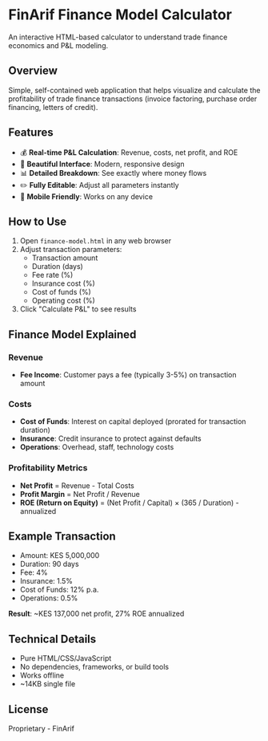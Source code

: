 # FinArif Finance Model Calculator

An interactive HTML-based calculator to understand trade finance economics and P&L modeling.

## Overview
Simple, self-contained web application that helps visualize and calculate the profitability of trade finance transactions (invoice factoring, purchase order financing, letters of credit).

## Features
- 💰 **Real-time P&L Calculation**: Revenue, costs, net profit, and ROE
- 🎨 **Beautiful Interface**: Modern, responsive design
- 📊 **Detailed Breakdown**: See exactly where money flows
- ✏️ **Fully Editable**: Adjust all parameters instantly
- 📱 **Mobile Friendly**: Works on any device

## How to Use
1. Open `finance-model.html` in any web browser
2. Adjust transaction parameters:
   - Transaction amount
   - Duration (days)
   - Fee rate (%)
   - Insurance cost (%)
   - Cost of funds (%)
   - Operating cost (%)
3. Click "Calculate P&L" to see results

## Finance Model Explained

### Revenue
- **Fee Income**: Customer pays a fee (typically 3-5%) on transaction amount

### Costs
- **Cost of Funds**: Interest on capital deployed (prorated for transaction duration)
- **Insurance**: Credit insurance to protect against defaults
- **Operations**: Overhead, staff, technology costs

### Profitability Metrics
- **Net Profit** = Revenue - Total Costs
- **Profit Margin** = Net Profit / Revenue
- **ROE (Return on Equity)** = (Net Profit / Capital) × (365 / Duration) - annualized

## Example Transaction
- Amount: KES 5,000,000
- Duration: 90 days
- Fee: 4%
- Insurance: 1.5%
- Cost of Funds: 12% p.a.
- Operations: 0.5%

**Result**: ~KES 137,000 net profit, 27% ROE annualized

## Technical Details
- Pure HTML/CSS/JavaScript
- No dependencies, frameworks, or build tools
- Works offline
- ~14KB single file

## License
Proprietary - FinArif
